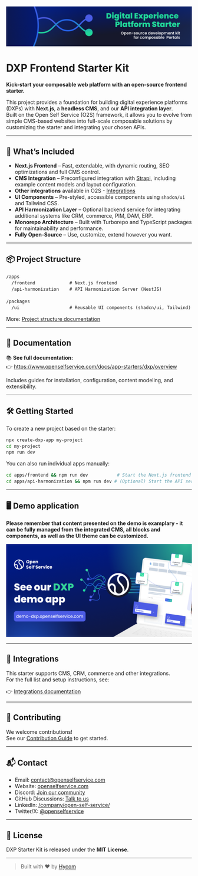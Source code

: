 [![DXP Frontend Starter – Open Self Service](https://raw.githubusercontent.com/o2sdev/openselfservice/420de04d09984a38122cd70dd666ea80e5493e29/apps/docs/static/img/dxp-gh-cover.png)](https://www.openselfservice.com/dxp)

# DXP Frontend Starter Kit

**Kick-start your composable web platform with an open-source frontend starter.**

This project provides a foundation for building digital experience platforms (DXPs) with **Next.js**, a **headless CMS**, and our **API integration layer**.  
Built on the Open Self Service (O2S) framework, it allows you to evolve from simple CMS-based websites into full-scale composable solutions by customizing the starter and integrating your chosen APIs.

---

## 🚀 What’s Included

- **Next.js Frontend** – Fast, extendable, with dynamic routing, SEO optimizations and full CMS control.
- **CMS Integration** – Preconfigured integration with [Strapi](https://strapi.io), including example content models and layout configuration.
- **Other integrations** available in O2S - [Integrations](https://www.openselfservice.com/docs/integrations)
- **UI Components** – Pre-styled, accessible components using `shadcn/ui` and Tailwind CSS.
- **API Harmonization Layer** – Optional backend service for integrating additional systems like CRM, commerce, PIM, DAM, ERP.
- **Monorepo Architecture** – Built with Turborepo and TypeScript packages for maintainability and performance.
- **Fully Open-Source** – Use, customize, extend however you want.

---

## 📦 Project Structure

```txt
/apps
  /frontend             # Next.js frontend
  /api-harmonization    # API Harmonization Server (NestJS)

/packages
  /ui                   # Reusable UI components (shadcn/ui, Tailwind)
```

More: [Project structure documentation](https://www.openselfservice.com/docs/getting-started/project-structure)

---

## 📖 Documentation

📚 **See full documentation:**  
👉 https://www.openselfservice.com/docs/app-starters/dxp/overview

Includes guides for installation, configuration, content modeling, and extensibility.

---

## 🛠️ Getting Started

To create a new project based on the starter:

```bash
npx create-dxp-app my-project
cd my-project
npm run dev
```

You can also run individual apps manually:

```bash
cd apps/frontend && npm run dev           # Start the Next.js frontend
cd apps/api-harmonization && npm run dev # (Optional) Start the API server
```

---
## 🖥️ Demo application

**Please remember that content presented on the demo is examplary - it can be fully managed from the integrated CMS, all blocks and components, as well as the UI theme can be customized.**

[![O2S Demo](https://raw.githubusercontent.com/o2sdev/openselfservice/420de04d09984a38122cd70dd666ea80e5493e29/apps/docs/static/img/dxp-gh-demo.png)](https://demo-dxp.openselfservice.com)

---

## 🔌 Integrations

This starter supports CMS, CRM, commerce and other integrations.  
For the full list and setup instructions, see:

👉 [Integrations documentation](https://www.openselfservice.com/docs/integrations)

---

## 🤝 Contributing

We welcome contributions!  
See our [Contribution Guide](CONTRIBUTING.md) to get started.

---

## 📬 Contact

- Email: [contact@openselfservice.com](mailto:contact@openselfservice.com)
- Website: [openselfservice.com](https://www.openselfservice.com)
- Discord: [Join our community](https://discord.gg/4R568nZgsT)
- GitHub Discussions: [Talk to us](https://github.com/o2sdev/openselfservice/discussions)
- LinkedIn: [/company/open-self-service/](https://www.linkedin.com/company/open-self-service/)
- Twitter/X: [@openselfservice](https://twitter.com/openselfservice)

---

## 📜 License

DXP Starter Kit is released under the **MIT License**.

---

> Built with ❤️ by [Hycom](https://hycom.digital)

